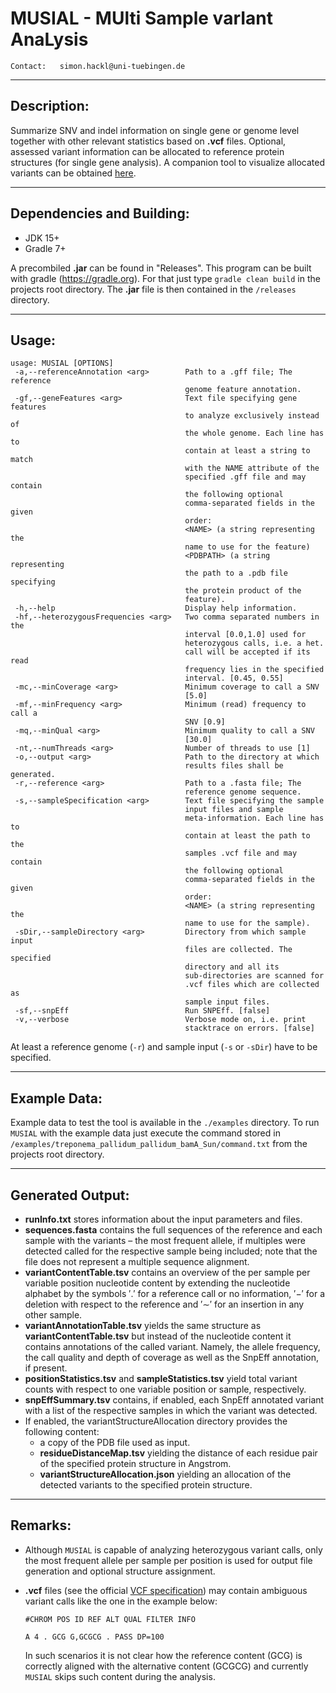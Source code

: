 # **MUSIAL - MUlti Sample varIant AnaLysis**

`Contact:   simon.hackl@uni-tuebingen.de`

---
## **Description**:
Summarize SNV and indel information on single gene or genome level together with other relevant statistics based on **.vcf** files. Optional, assessed variant information can be allocated to reference protein structures (for single gene analysis). A companion tool to visualize allocated variants can be obtained [here](https://github.com/Integrative-Transcriptomics/MUSIAL-IVE).

---
## **Dependencies and Building**:
- JDK 15+
- Gradle 7+

A precombiled **.jar** can be found in "Releases". This program can be built with gradle (https://gradle.org).
For that just type `gradle clean build` in the projects root directory.
The **.jar** file is then contained in the `/releases` directory.

---
## **Usage**:
    usage: MUSIAL [OPTIONS]
     -a,--referenceAnnotation <arg>        Path to a .gff file; The reference
                                           genome feature annotation.
     -gf,--geneFeatures <arg>              Text file specifying gene features
                                           to analyze exclusively instead of
                                           the whole genome. Each line has to
                                           contain at least a string to match
                                           with the NAME attribute of the
                                           specified .gff file and may contain
                                           the following optional
                                           comma-separated fields in the given
                                           order:
                                           <NAME> (a string representing the
                                           name to use for the feature)
                                           <PDBPATH> (a string representing
                                           the path to a .pdb file specifying
                                           the protein product of the
                                           feature).
     -h,--help                             Display help information.
     -hf,--heterozygousFrequencies <arg>   Two comma separated numbers in the
                                           interval [0.0,1.0] used for
                                           heterozygous calls, i.e. a het.
                                           call will be accepted if its read
                                           frequency lies in the specified
                                           interval. [0.45, 0.55]
     -mc,--minCoverage <arg>               Minimum coverage to call a SNV
                                           [5.0]
     -mf,--minFrequency <arg>              Minimum (read) frequency to call a
                                           SNV [0.9]
     -mq,--minQual <arg>                   Minimum quality to call a SNV
                                           [30.0]
     -nt,--numThreads <arg>                Number of threads to use [1]
     -o,--output <arg>                     Path to the directory at which
                                           results files shall be generated.
     -r,--reference <arg>                  Path to a .fasta file; The
                                           reference genome sequence.
     -s,--sampleSpecification <arg>        Text file specifying the sample
                                           input files and sample
                                           meta-information. Each line has to
                                           contain at least the path to the
                                           samples .vcf file and may contain
                                           the following optional
                                           comma-separated fields in the given
                                           order:
                                           <NAME> (a string representing the
                                           name to use for the sample).
     -sDir,--sampleDirectory <arg>         Directory from which sample input
                                           files are collected. The specified
                                           directory and all its
                                           sub-directories are scanned for
                                           .vcf files which are collected as
                                           sample input files.
     -sf,--snpEff                          Run SNPEff. [false]
     -v,--verbose                          Verbose mode on, i.e. print
                                           stacktrace on errors. [false]

At least a reference genome (`-r`) and sample input (`-s` or `-sDir`) have to be specified.

---
## **Example Data**:
Example data to test the tool is available in the `./examples` directory. To run `MUSIAL` with the example data just execute the command stored in `/examples/treponema_pallidum_pallidum_bamA_Sun/command.txt` from the projects root directory.

---
## **Generated Output**:
- **runInfo.txt** stores information about the input parameters and files.
- **sequences.fasta** contains the full sequences of the reference and each sample with the variants – the most frequent allele, if multiples were detected called for the respective sample being included; note that the file does not represent a multiple sequence alignment.
- **variantContentTable.tsv** contains an overview of the per sample per variable position nucleotide content by extending the nucleotide alphabet by
the symbols ′.′ for a reference call or no information, ′−′ for a deletion with respect to the reference and ′∼′ for an insertion in any other sample.
- **variantAnnotationTable.tsv** yields the same structure as **variantContentTable.tsv** but instead of the nucleotide content it contains annotations of the called variant. Namely, the allele frequency, the call quality and depth of coverage as well as the SnpEff annotation, if present.
- **positionStatistics.tsv** and **sampleStatistics.tsv** yield total variant counts with respect to one variable position or sample, respectively.
- **snpEffSummary.tsv** contains, if enabled, each SnpEff annotated variant with a list of the respective samples in which the variant was detected.
- If enabled, the variantStructureAllocation directory provides the following content:
    - a copy of the PDB file used as input.
    - **residueDistanceMap.tsv** yielding the distance of each residue pair of the specified protein structure in Angstrom.
    - **variantStructureAllocation.json** yielding an allocation of the detected variants to the specified protein structure.

---
## **Remarks**:
- Although `MUSIAL` is capable of analyzing heterozygous variant calls, only the most frequent allele per sample per position is used for output file generation and optional structure assignment.
- **.vcf** files (see the official [VCF specification](https://samtools.github.io/hts-specs/VCFv4.2.pdf)) may contain ambiguous variant calls like the one in the example below:

      #CHROM POS ID REF ALT QUAL FILTER INFO

      A 4 . GCG G,GCGCG . PASS DP=100
    
  In such scenarios it is not clear how the reference content (GCG) is correctly aligned with the alternative content (GCGCG) and currently `MUSIAL` skips such content during the analysis.
